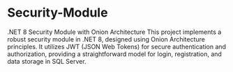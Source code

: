 # Security-Module
.NET 8 Security Module with Onion Architecture This project implements a robust security module in .NET 8, designed using Onion Architecture principles. It utilizes JWT (JSON Web Tokens) for secure authentication and authorization, providing a straightforward model for login, registration, and data storage in SQL Server.
